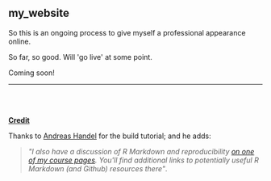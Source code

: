 ## my_website

So this is an ongoing process to give myself a professional appearance online.

So far, so good. Will 'go live' at some point.

Coming soon!


***

<br>
<br>

__<u>Credit</u>__

Thanks to [Andreas Handel](https://www.andreashandel.com/post/github-website/) for the build tutorial; and he adds:

>_"I also have a discussion of R Markdown and reproducibility [on one of my course pages](https://andreashandel.github.io/MADAcourse/1e_ToolsforReproducibility.html). You'll find additional links to potentially useful R Markdown (and Github) resources there"_.
